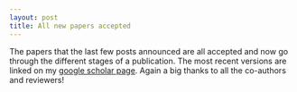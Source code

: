 ```yaml
---
layout: post
title: All new papers accepted
---
```

The papers that the last few posts announced are all accepted and now go through the different stages of a publication. The most recent versions are linked on my [google scholar page](https://scholar.google.co.uk/citations?hl=en&user=FJYQX3MAAAAJ&view_op=list_works&sortby=pubdate). Again a big thanks to all the co-authors and reviewers!
